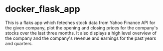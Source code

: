 # docker_flask_app
This is a flaks app which feteches stock data from Yahoo Finance API for the given company, plot the opening and closing prices for the company's stocks over the last three months. It also displays a high level overview of the company and the company's revenue and earnings for the past years and quarters.
